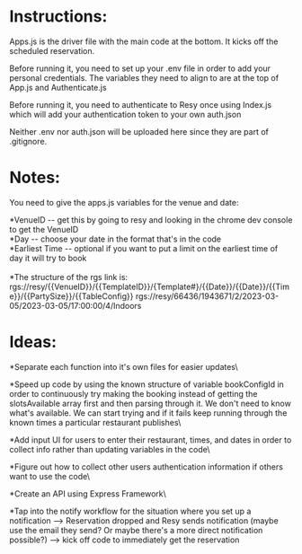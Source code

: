 # Instructions:

Apps.js is the driver file with the main code at the bottom. It kicks off the scheduled reservation.

Before running it, you need to set up your .env file in order to add your personal credentials. The variables they need to align to are at the top of App.js and Authenticate.js

Before running it, you need to authenticate to Resy once using Index.js which will add your authentication token to your own auth.json

Neither .env nor auth.json will be uploaded here since they are part of .gitignore.

# Notes:

You need to give the apps.js variables for the venue and date:

*VenueID -- get this by going to resy and looking in the chrome dev console to get the VenueID\
*Day -- choose your date in the format that's in the code\
*Earliest Time -- optional if you want to put a limit on the earliest time of day it will try to book\
\
*The structure of the rgs link is:\
rgs://resy/{{VenueID}}/{{TemplateID}}/{Template#}/{{Date}}/{{Date}}/{{Time}}/{{PartySize}}/{{TableConfig}}
rgs://resy/66436/1943671/2/2023-03-05/2023-03-05/17:00:00/4/Indoors


# Ideas:

*Separate each function into it's own files for easier updates\

*Speed up code by using the known structure of variable bookConfigId in order to continuously try making the booking instead of getting the slotsAvailable array first and then parsing through it. We don't need to know what's available. We can start trying and if it fails keep running through the known times a particular restaurant publishes\

*Add input UI for users to enter their restaurant, times, and dates in order to collect info rather than updating variables in the code\

*Figure out how to collect other users authentication information if others want to use the code\

*Create an API using Express Framework\

*Tap into the notify workflow for the situation where you set up a notification --> Reservation dropped and Resy sends notification (maybe use the email they send? Or maybe there's a more direct notification possible?) --> kick off code to immediately get the reservation


